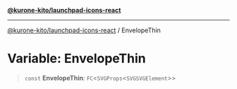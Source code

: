 [**@kurone-kito/launchpad-icons-react**](../README.md)

***

[@kurone-kito/launchpad-icons-react](../globals.md) / EnvelopeThin

# Variable: EnvelopeThin

> `const` **EnvelopeThin**: `FC`\<`SVGProps`\<`SVGSVGElement`\>\>
